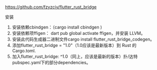 
https://github.com/fzyzcjy/flutter_rust_bridge

安装
1. 安装依赖cbindgen：（cargo install cbindgen )
1. 安装依赖项ffigen： dart pub global activate ffigen，并安装 LLVM。
1. 安装此代码生成器二进制文件cargo install flutter_rust_bridge_codegen。
1. 添加flutter_rust_bridge = "1.0"（1.0应该是最新版本）到 Rust 的Cargo.toml.
1. 加入flutter_rust_bridge: ^1.0（同上，应该是最新的版本）扑/达特pubspec.yaml下的部分dependencies。


